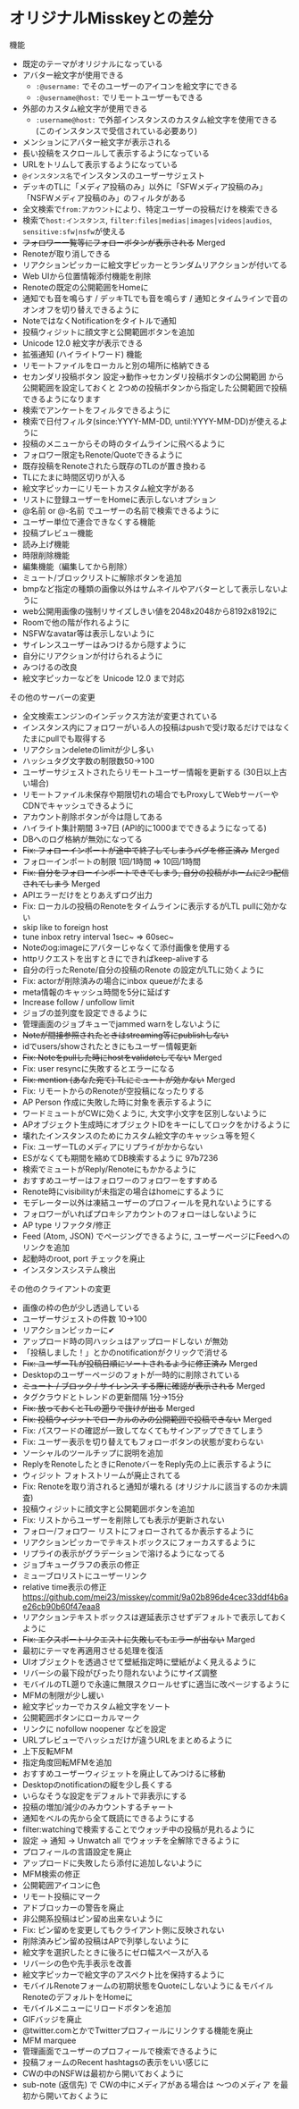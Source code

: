 
# オリジナルMisskeyとの差分

機能
- 既定のテーマがオリジナルになっている
- アバター絵文字が使用できる
  - `:@username:` でそのユーザーのアイコンを絵文字にできる
  - `:@username@host:` でリモートユーザーもできる
- 外部のカスタム絵文字が使用できる
  - `:username@host:` で外部インスタンスのカスタム絵文字を使用できる  
    (このインスタンスで受信されている必要あり)
- メンションにアバター絵文字が表示される
- 長い投稿をスクロールして表示するようになっている
- URLをトリムして表示するようになっている
- `@インスタンス名`でインスタンスのユーザーサジェスト
- デッキのTLに「メディア投稿のみ」以外に「SFWメディア投稿のみ」「NSFWメディア投稿のみ」のフィルタがある
- 全文検索で`from:アカウント`により、特定ユーザーの投稿だけを検索できる
- 検索で`host:インスタンス`, `filter:files|medias|images|videos|audios`, `sensitive:sfw|nsfw`が使える
- ~~フォロワー一覧等にフォローボタンが表示される~~ Merged
- Renoteが取り消しできる
- リアクションピッカーに絵文字ピッカーとランダムリアクションが付いてる
- Web UIから位置情報添付機能を削除
- Renoteの既定の公開範囲をHomeに
- 通知でも音を鳴らす / デッキTLでも音を鳴らす / 通知とタイムラインで音のオンオフを切り替えできるように
- NoteではなくNotificationをタイトルで通知
- 投稿ウィジットに顔文字と公開範囲ボタンを追加
- Unicode 12.0 絵文字が表示できる
- 拡張通知 (ハイライトワード) 機能
- リモートファイルをローカルと別の場所に格納できる
- セカンダリ投稿ボタン
  設定→動作→セカンダリ投稿ボタンの公開範囲 から公開範囲を設定しておくと
  2つめの投稿ボタンから指定した公開範囲で投稿できるようになります
- 検索でアンケートをフィルタできるように
- 検索で日付フィルタ(since:YYYY-MM-DD, until:YYYY-MM-DD)が使えるように
- 投稿のメニューからその時のタイムラインに飛べるように   
- フォロワー限定もRenote/Quoteできるように
- 既存投稿をRenoteされたら既存のTLのが置き換わる
- TLにたまに時間区切りが入る
- 絵文字ピッカーにリモートカスタム絵文字がある
- リストに登録ユーザーをHomeに表示しないオプション
- @名前 or @-名前 でユーザーの名前で検索できるように
- ユーザー単位で連合できなくする機能
- 投稿プレビュー機能
- 読み上げ機能
- 時限削除機能
- 編集機能（編集してから削除）
- ミュート/ブロックリストに解除ボタンを追加
- bmpなど指定の種類の画像以外はサムネイルやアバターとして表示しないように
- web公開用画像の強制リサイズしきい値を2048x2048から8192x8192に
- Roomで他の階が作れるように
- NSFWなavatar等は表示しないように
- サイレンスユーザーはみつけるから隠すように
- 自分にリアクションが付けられるように
- みつけるの改良
- 絵文字ピッカーなどを Unicode 12.0 まで対応

その他のサーバーの変更
- 全文検索エンジンのインデックス方法が変更されている
- インスタンス内にフォロワーがいる人の投稿はpushで受け取るだけではなくたまにpullでも取得する
- リアクションdeleteのlimitが少し多い
- ハッシュタグ文字数の制限数50→100
- ユーザーサジェストされたらリモートユーザー情報を更新する (30日以上古い場合)
- リモートファイル未保存や期限切れの場合でもProxyしてWebサーバーやCDNでキャッシュできるように
- アカウント削除ボタンが今は隠してある
- ハイライト集計期間 3→7日 (API的に1000までできるようになってる)
- DBへのログ格納が無効になってる
- ~~Fix: フォローインポートが途中で終了してしまうバグを修正済み~~ Merged
- フォローインポートの制限 1回/1時間 => 10回/1時間
- ~~Fix: 自分をフォローインポートできてしまう, 自分の投稿がホームに2つ配信されてしまう~~ Merged
- APIエラーだけをとりあえずログ出力
- Fix: ローカルの投稿のRenoteをタイムラインに表示するがLTL pullに効かない
- skip like to foreign host
- tune inbox retry interval 1sec~ => 60sec~
- Noteのog:imageにアバターじゃなくて添付画像を使用する
- httpリクエストを出すときにできればkeep-aliveする
- 自分の行ったRenote/自分の投稿のRenote の設定がLTLに効くように
- Fix: actorが削除済みの場合にinbox queueがたまる
- meta情報のキャッシュ時間を5分に延ばす
- Increase follow / unfollow limit
- ジョブの並列度を設定できるように
- 管理画面のジョブキューでjammed warnをしないように
- ~~Noteが間接参照されたときはstreaming等にpublishしない~~
- idでusers/showされたときにもユーザー情報更新
- ~~Fix: Noteをpullした時にhostをvalidateしてない~~ Merged
- Fix: user resyncに失敗するとエラーになる
- ~~Fix: mention (あなた宛て) TLにミュートが効かない~~ Merged
- Fix: リモートからのRenoteが空投稿になったりする
- AP Person 作成に失敗した時に対象を表示するように
- ワードミュートがCWに効くように, 大文字小文字を区別しないように
- APオブジェクト生成時にオブジェクトIDをキーにしてロックをかけるように
- 壊れたインスタンスのためにカスタム絵文字のキャッシュ等を短く
- Fix: ユーザーTLのメディアにリプライがかからない
- ESがなくても期間を縮めてDB検索するように 97b7236
- 検索でミュートがReply/Renoteにもかかるように
- おすすめユーザーはフォロワーのフォロワーをすすめる
- Renote時にvisibilityが未指定の場合はhomeにするように
- モデレーター以外は凍結ユーザーのプロフィールを見れないようにする
- フォロワーがいればプロキシアカウントのフォローはしないように
- AP type リファクタ/修正
- Feed (Atom, JSON) でページングできるように, ユーザーページにFeedへのリンクを追加
- 起動時のroot, port チェックを廃止
- インスタンスシステム検出

その他のクライアントの変更
- 画像の枠の色が少し透過している
- ユーザーサジェストの件数 10→100
- リアクションピッカーに✔
- アップロード時の同ハッシュはアップロードしない が無効
- 「投稿しました！」とかのnotificationがクリックで消せる
- ~~Fix: ユーザーTLが投稿日順にソートされるように修正済み~~ Merged
- Desktopのユーザーページのフォトが一時的に削除されている
- ~~ミュート / ブロック / サイレンス する際に確認が表示される~~ Merged
- タグクラウドとトレンドの更新間隔 1分→15分
- ~~Fix: 放っておくとTLの遡りで抜けが出る~~ Merged
- ~~Fix: 投稿ウィジットでローカルのみの公開範囲で投稿できない~~ Merged
- Fix: パスワードの確認が一致してなくてもサインアップできてしまう
- Fix: ユーザー表示を切り替えてもフォローボタンの状態が変わらない
- ソーシャルのツールチップに説明を追加
- ReplyをRenoteしたときにRenoteバーをReply先の上に表示するように
- ウィジット フォトストリームが廃止されてる
- Fix: Renoteを取り消されると通知が壊れる (オリジナルに該当するのか未調査)
- 投稿ウィジットに顔文字と公開範囲ボタンを追加
- Fix: リストからユーザーを削除しても表示が更新されない
- フォロー/フォロワー リストにフォローされてるか表示するように
- リアクションピッカーでテキストボックスにフォーカスするように
- リプライの表示がグラデーションで溶けるようになってる
- ジョブキューグラフの表示の修正
- ミューブロリストにユーザーリンク
- relative time表示の修正 https://github.com/mei23/misskey/commit/9a02b896de4cec33ddf4b6ae26cb90b60f47eaa8
- リアクションテキストボックスは遅延表示させずデフォルトで表示しておくように
- ~~Fix: エクスポートリクエストに失敗してもエラーが出ない~~ Marged
- 最初にテーマを再適用させる処理を復活
- UIオブジェクトを透過させて壁紙指定時に壁紙がよく見えるように
- リバーシの最下段がぴったり隠れないようにサイズ調整
- モバイルのTL遡りで永遠に無限スクロールせずに適当に改ページするように
- MFMの制限が少し緩い
- 絵文字ピッカーでカスタム絵文字をソート
- 公開範囲ボタンにローカルマーク
- リンクに nofollow noopener などを設定
- URLプレビューでハッシュだけが違うURLをまとめるように
- 上下反転MFM
- 指定角度回転MFMを追加
- おすすめユーザーウィジェットを廃止してみつけるに移動
- Desktopのnotificationの縦を少し長くする
- いらなそうな設定をデフォルトで非表示にする
- 投稿の増加/減少のみカウントするチャート
- 通知をベルの先から全て既読にできるようにする
- filter:watchingで検索することでウォッチ中の投稿が見れるように
- 設定 → 通知 → Unwatch all でウォッチを全解除できるように
- プロフィールの言語設定を廃止
- アップロードに失敗したら添付に追加しないように
- MFM検索の修正
- 公開範囲アイコンに色
- リモート投稿にマーク
- アドブロッカーの警告を廃止
- 非公開系投稿はピン留め出来ないように
- Fix: ピン留めを変更してもクライアント側に反映されない
- 削除済みピン留め投稿はAPで列挙しないように
- 絵文字を選択したときに後ろにゼロ幅スペースが入る
- リバーシの色や先手表示を改善
- 絵文字ピッカーで絵文字のアスペクト比を保持するように
- モバイルRenoteフォームの初期状態をQuoteにしないように＆モバイルRenoteのデフォルトをHomeに
- モバイルメニューにリロードボタンを追加
- GIFバッジを廃止
- @twitter.comとかでTwitterプロフィールにリンクする機能を廃止
- MFM marquee
- 管理画面でユーザーのプロフィールで検索できるように
- 投稿フォームのRecent hashtagsの表示をいい感じに
- CWの中のNSFWは最初から開いておくように
- sub-note (返信先) で CWの中にメディアがある場合は ～つのメディア を最初から開いておくように
